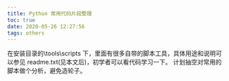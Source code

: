 ```yaml
---
title: Python 常用代码片段整理
toc: true
date: 2020-05-26 12:27:56
tags: others
---
```


在安装目录的\tools\scripts 下，里面有很多自带的脚本工具，具体用途和说明可以参见 readme.txt(见本文后)，初学者可以看代码学习一下。
计划抽空对常用的脚本做个分析，避免造轮子。
